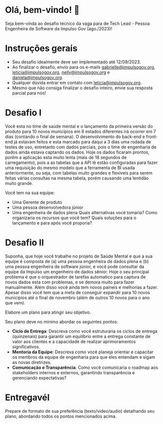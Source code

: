 # Olá, bem-vindo! 🖖
Seja bem-vinda ao desafio técnico da vaga para de Tech Lead - Pessoa Engenheira de Software da Impulso Gov (ago./2023)!

# Instruções gerais
- Seu desafio idealmente deve ser implementado até 12/09/2023.
- Ao finalizar o desafio, envio para os e-mails gabrielle@impulsogov.org, leticia@impulsogov.org, nelly@impulsogov.org e daniela@impulsogov.org.
- Qualquer dúvida entrar em contato com leticia@impulsogov.org.
- Mesmo que não consiga finalizar o desafio inteiro, envie sua resposta parcial para nós!

# Desafio I

Você esta no time de saúde mental e o lançamento da primeira versão do produto para 10 novos municipios em 8 estados diferentes irá ocorrer em 7 dias (contando o final de semana). O desenvolvimento do back-end e front-end já estavam feitos e esta marcado para daqui a 3 dias uma rodada de testes de uso, entretanto com dados parciais, pois o time de engenharia de dados ainda estava captando os dados. Hoje os dados ficaram prontos, porém a aplicação esta muito lenta (mais de 18 segundos de carregamento), pois a as tabelas que a API lê estão configuradas para fazer uma requisição do mesmo modelo que a ferramenta de BI usada anteriormente, ou seja, com tabelas muito grandes e flexiveis para serem feitas várias consultas na mesma tabela, porém causando uma lentidão muito grande.

Você tem na sua equipe:
- Uma Gerente de produto 
- Uma pessoa desenvolvedora júnior 
- Uma engenheira de dados plena
Quais alternativas você tomaria? Como organizaria os recursos que você tem? Quais soluções para o lançamento e para após você proporia?


# Desafio II

Suponha, que hoje você trabalhe no projeto de Saúde Mental e que a sua equipe é composta de (a) uma pessoa engenheira de dados plena e (b) uma pessoa engenheira de software júnior, e você pode consultar da equipe da Impulso um engenheiro de dados sênior. Hoje o seu principal problema é que o orquestrador de tarefas automatico para captura de novos dados esta com problemas, e se demora muito para fazer manualmente. Além disso você ainda tem novos paineis e melhorias a fazer. Apesar disso você tem que a meta de conseguir expandir para 10 novos municipios até o final de novembro (além de outros 10 novos para o ano que vem).

Elabore um plano para atingir seu objetivo.

Seu plano deve no minimo abordar os seguintes pontos:
- **Ciclo de Entrega**: Descreva como você estruturaria os ciclos de entrega (quinzenais) para garantir um equilíbrio entre a entrega constante de valor aos clientes e a capacidade de realizar aprimoramentos significativos.
- **Mentoria da Equipe**: Descreva como você planeja orientar e capacitar os membros da equipe de engenharia para que eles entendam e sigam as novas diretrizes.
- **Comunicação e Transparência**: Como você comunicaria o roadmap aos stakeholders internos e externos, garantindo transparência e gerenciando expectativas?

# Entregavél
Prepare de formato de sua preferência (texto/video/audio) detalhando seu plano, abordando todos os pontos mencionados acima.
